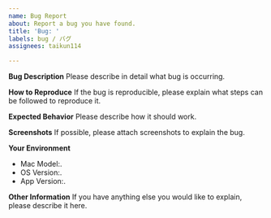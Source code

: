 ```yaml
---
name: Bug Report
about: Report a bug you have found.
title: 'Bug: '
labels: bug / バグ
assignees: taikun114

---
```


**Bug Description** 
Please describe in detail what bug is occurring.


**How to Reproduce**
If the bug is reproducible, please explain what steps can be followed to reproduce it.


**Expected Behavior**
Please describe how it should work.


**Screenshots**
If possible, please attach screenshots to explain the bug.


**Your Environment**
 - Mac Model:. 
 - OS Version:. 
 - App Version:. 


**Other Information**
If you have anything else you would like to explain, please describe it here.
